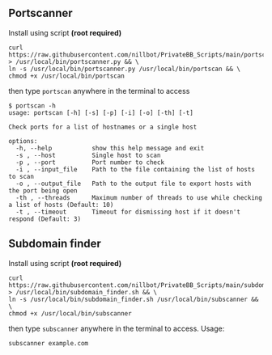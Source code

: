 ## Portscanner

Install using script __(root required)__

```
curl https://raw.githubusercontent.com/nillbot/PrivateBB_Scripts/main/portscanner.py > /usr/local/bin/portscanner.py && \
ln -s /usr/local/bin/portscanner.py /usr/local/bin/portscan && \
chmod +x /usr/local/bin/portscan
```

then type `portscan` anywhere in the terminal to access

```
$ portscan -h
usage: portscan [-h] [-s] [-p] [-i] [-o] [-th] [-t]

Check ports for a list of hostnames or a single host

options:
  -h, --help           show this help message and exit
  -s , --host          Single host to scan
  -p , --port          Port number to check
  -i , --input_file    Path to the file containing the list of hosts to scan
  -o , --output_file   Path to the output file to export hosts with the port being open
  -th , --threads      Maximum number of threads to use while checking a list of hosts (Default: 10)
  -t , --timeout       Timeout for dismissing host if it doesn't respond (Default: 3)
```
## Subdomain finder

Install using script __(root required)__

```
curl https://raw.githubusercontent.com/nillbot/PrivateBB_Scripts/main/subdomain_finder.sh > /usr/local/bin/subdomain_finder.sh && \
ln -s /usr/local/bin/subdomain_finder.sh /usr/local/bin/subscanner && \
chmod +x /usr/local/bin/subscanner
```

then type `subscanner` anywhere in the terminal to access. Usage:
```
subscanner example.com
```
